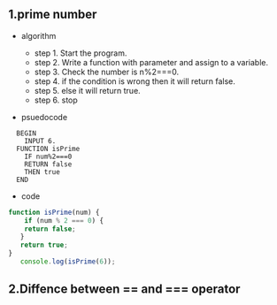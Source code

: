 ## 1.prime number
* algorithm
  - step 1. Start the program.
  - step 2. Write a function with parameter and assign to a variable.
  - step 3. Check the number is n%2===0.
  - step 4. if the condition is wrong then it will return false.
  - step 5. else it will return true.
  - step 6. stop

* psuedocode
```
  BEGIN
    INPUT 6.
  FUNCTION isPrime
    IF num%2===0
    RETURN false
    THEN true
  END
```  
 
 * code
```javascript
function isPrime(num) {
    if (num % 2 === 0) {
    return false;
   }
   return true;
}
   console.log(isPrime(6));
```
## 2.Diffence between == and === operator

  
  
